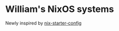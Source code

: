 # William's NixOS systems

Newly inspired by [nix-starter-config](https://github.com/Misterio77/nix-starter-configs) 

